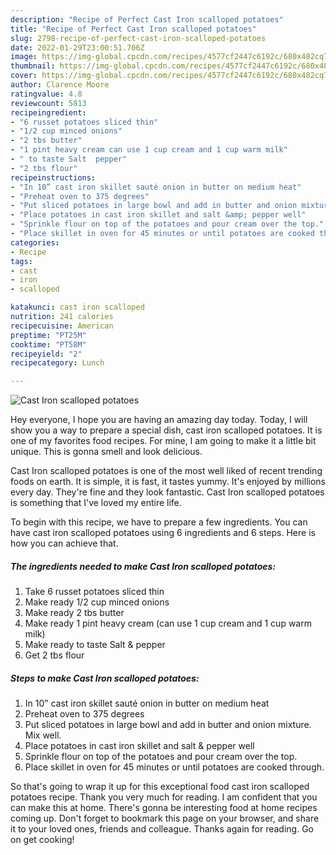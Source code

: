 ```yaml
---
description: "Recipe of Perfect Cast Iron scalloped potatoes"
title: "Recipe of Perfect Cast Iron scalloped potatoes"
slug: 2798-recipe-of-perfect-cast-iron-scalloped-potatoes
date: 2022-01-29T23:00:51.706Z
image: https://img-global.cpcdn.com/recipes/4577cf2447c6192c/680x482cq70/cast-iron-scalloped-potatoes-recipe-main-photo.jpg
thumbnail: https://img-global.cpcdn.com/recipes/4577cf2447c6192c/680x482cq70/cast-iron-scalloped-potatoes-recipe-main-photo.jpg
cover: https://img-global.cpcdn.com/recipes/4577cf2447c6192c/680x482cq70/cast-iron-scalloped-potatoes-recipe-main-photo.jpg
author: Clarence Moore
ratingvalue: 4.8
reviewcount: 5813
recipeingredient:
- "6 russet potatoes sliced thin"
- "1/2 cup minced onions"
- "2 tbs butter"
- "1 pint heavy cream can use 1 cup cream and 1 cup warm milk"
- " to taste Salt  pepper"
- "2 tbs flour"
recipeinstructions:
- "In 10” cast iron skillet sauté onion in butter on medium heat"
- "Preheat oven to 375 degrees"
- "Put sliced potatoes in large bowl and add in butter and onion mixture. Mix well."
- "Place potatoes in cast iron skillet and salt &amp; pepper well"
- "Sprinkle flour on top of the potatoes and pour cream over the top."
- "Place skillet in oven for 45 minutes or until potatoes are cooked through."
categories:
- Recipe
tags:
- cast
- iron
- scalloped

katakunci: cast iron scalloped 
nutrition: 241 calories
recipecuisine: American
preptime: "PT25M"
cooktime: "PT58M"
recipeyield: "2"
recipecategory: Lunch

---
```



![Cast Iron scalloped potatoes](https://img-global.cpcdn.com/recipes/4577cf2447c6192c/680x482cq70/cast-iron-scalloped-potatoes-recipe-main-photo.jpg)

Hey everyone, I hope you are having an amazing day today. Today, I will show you a way to prepare a special dish, cast iron scalloped potatoes. It is one of my favorites food recipes. For mine, I am going to make it a little bit unique. This is gonna smell and look delicious.



Cast Iron scalloped potatoes is one of the most well liked of recent trending foods on earth. It is simple, it is fast, it tastes yummy. It's enjoyed by millions every day. They're fine and they look fantastic. Cast Iron scalloped potatoes is something that I've loved my entire life.


To begin with this recipe, we have to prepare a few ingredients. You can have cast iron scalloped potatoes using 6 ingredients and 6 steps. Here is how you can achieve that.

<!--inarticleads1-->

##### The ingredients needed to make Cast Iron scalloped potatoes:

1. Take 6 russet potatoes sliced thin
1. Make ready 1/2 cup minced onions
1. Make ready 2 tbs butter
1. Make ready 1 pint heavy cream (can use 1 cup cream and 1 cup warm milk)
1. Make ready  to taste Salt &amp; pepper
1. Get 2 tbs flour




<!--inarticleads2-->

##### Steps to make Cast Iron scalloped potatoes:

1. In 10” cast iron skillet sauté onion in butter on medium heat
1. Preheat oven to 375 degrees
1. Put sliced potatoes in large bowl and add in butter and onion mixture. Mix well.
1. Place potatoes in cast iron skillet and salt &amp; pepper well
1. Sprinkle flour on top of the potatoes and pour cream over the top.
1. Place skillet in oven for 45 minutes or until potatoes are cooked through.




So that's going to wrap it up for this exceptional food cast iron scalloped potatoes recipe. Thank you very much for reading. I am confident that you can make this at home. There's gonna be interesting food at home recipes coming up. Don't forget to bookmark this page on your browser, and share it to your loved ones, friends and colleague. Thanks again for reading. Go on get cooking!

